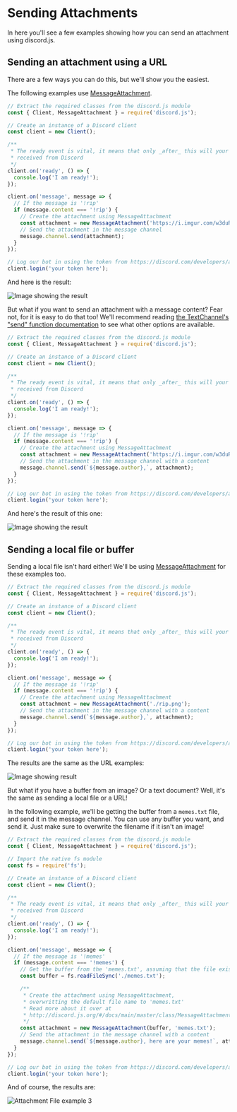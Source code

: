 # Sending Attachments

In here you'll see a few examples showing how you can send an attachment using discord.js.

## Sending an attachment using a URL

There are a few ways you can do this, but we'll show you the easiest.

The following examples use [MessageAttachment](/#/docs/main/master/class/MessageAttachment).

```js
// Extract the required classes from the discord.js module
const { Client, MessageAttachment } = require('discord.js');

// Create an instance of a Discord client
const client = new Client();

/**
 * The ready event is vital, it means that only _after_ this will your bot start reacting to information
 * received from Discord
 */
client.on('ready', () => {
  console.log('I am ready!');
});

client.on('message', message => {
  // If the message is '!rip'
  if (message.content === '!rip') {
    // Create the attachment using MessageAttachment
    const attachment = new MessageAttachment('https://i.imgur.com/w3duR07.png');
    // Send the attachment in the message channel
    message.channel.send(attachment);
  }
});

// Log our bot in using the token from https://discord.com/developers/applications/me
client.login('your token here');
```

And here is the result:

![Image showing the result](/static/attachment-example1.png)

But what if you want to send an attachment with a message content? Fear not, for it is easy to do that too! We'll recommend reading [the TextChannel's "send" function documentation](/#/docs/main/master/class/TextChannel?scrollTo=send) to see what other options are available.

```js
// Extract the required classes from the discord.js module
const { Client, MessageAttachment } = require('discord.js');

// Create an instance of a Discord client
const client = new Client();

/**
 * The ready event is vital, it means that only _after_ this will your bot start reacting to information
 * received from Discord
 */
client.on('ready', () => {
  console.log('I am ready!');
});

client.on('message', message => {
  // If the message is '!rip'
  if (message.content === '!rip') {
    // Create the attachment using MessageAttachment
    const attachment = new MessageAttachment('https://i.imgur.com/w3duR07.png');
    // Send the attachment in the message channel with a content
    message.channel.send(`${message.author},`, attachment);
  }
});

// Log our bot in using the token from https://discord.com/developers/applications/me
client.login('your token here');
```

And here's the result of this one:

![Image showing the result](/static/attachment-example2.png)

## Sending a local file or buffer

Sending a local file isn't hard either! We'll be using [MessageAttachment](/#/docs/main/master/class/MessageAttachment) for these examples too.

```js
// Extract the required classes from the discord.js module
const { Client, MessageAttachment } = require('discord.js');

// Create an instance of a Discord client
const client = new Client();

/**
 * The ready event is vital, it means that only _after_ this will your bot start reacting to information
 * received from Discord
 */
client.on('ready', () => {
  console.log('I am ready!');
});

client.on('message', message => {
  // If the message is '!rip'
  if (message.content === '!rip') {
    // Create the attachment using MessageAttachment
    const attachment = new MessageAttachment('./rip.png');
    // Send the attachment in the message channel with a content
    message.channel.send(`${message.author},`, attachment);
  }
});

// Log our bot in using the token from https://discord.com/developers/applications/me
client.login('your token here');
```

The results are the same as the URL examples:

![Image showing result](/static/attachment-example1.png)

But what if you have a buffer from an image? Or a text document? Well, it's the same as sending a local file or a URL!

In the following example, we'll be getting the buffer from a `memes.txt` file, and send it in the message channel.
You can use any buffer you want, and send it. Just make sure to overwrite the filename if it isn't an image!

```js
// Extract the required classes from the discord.js module
const { Client, MessageAttachment } = require('discord.js');

// Import the native fs module
const fs = require('fs');

// Create an instance of a Discord client
const client = new Client();

/**
 * The ready event is vital, it means that only _after_ this will your bot start reacting to information
 * received from Discord
 */
client.on('ready', () => {
  console.log('I am ready!');
});

client.on('message', message => {
  // If the message is '!memes'
  if (message.content === '!memes') {
    // Get the buffer from the 'memes.txt', assuming that the file exists
    const buffer = fs.readFileSync('./memes.txt');

    /**
     * Create the attachment using MessageAttachment,
     * overwritting the default file name to 'memes.txt'
     * Read more about it over at
     * http://discord.js.org/#/docs/main/master/class/MessageAttachment
     */
    const attachment = new MessageAttachment(buffer, 'memes.txt');
    // Send the attachment in the message channel with a content
    message.channel.send(`${message.author}, here are your memes!`, attachment);
  }
});

// Log our bot in using the token from https://discord.com/developers/applications/me
client.login('your token here');
```

And of course, the results are:

![Attachment File example 3](/static/attachment-example3.png)
